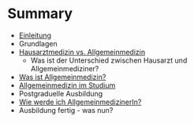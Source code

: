 # Summary

* [Einleitung](README.md)
* Grundlagen
* [Hausarztmedizin vs. Allgemeinmedizin](hausarztmedizin_vs_allgemeinmedizin.md)
   * Was ist der Unterschied zwischen Hausarzt und Allgemeinmediziner?
* [Was ist Allgemeinmedizin?](first-question.md)
* [Allgemeinmedizin im Studium](allgemeinmedizin_im_studium.md)
* Postgraduelle Ausbildung
* [Wie werde ich AllgemeinmedizinerIn?](second-question.md)
* Ausbildung fertig - was nun?

